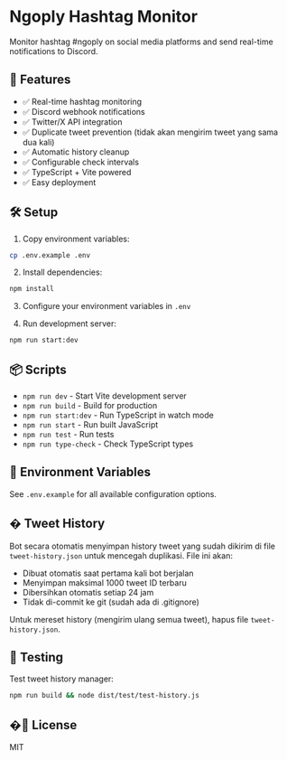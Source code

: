# Ngoply Hashtag Monitor

Monitor hashtag #ngoply on social media platforms and send real-time notifications to Discord.

## 🚀 Features

- ✅ Real-time hashtag monitoring
- ✅ Discord webhook notifications
- ✅ Twitter/X API integration
- ✅ Duplicate tweet prevention (tidak akan mengirim tweet yang sama dua kali)
- ✅ Automatic history cleanup
- ✅ Configurable check intervals
- ✅ TypeScript + Vite powered
- ✅ Easy deployment

## 🛠️ Setup

1. Copy environment variables:
```bash
cp .env.example .env
```

2. Install dependencies:
```bash
npm install
```

3. Configure your environment variables in `.env`

4. Run development server:
```bash
npm run start:dev
```

## 📦 Scripts

- `npm run dev` - Start Vite development server
- `npm run build` - Build for production
- `npm run start:dev` - Run TypeScript in watch mode
- `npm run start` - Run built JavaScript
- `npm run test` - Run tests
- `npm run type-check` - Check TypeScript types

## 🔧 Environment Variables

See `.env.example` for all available configuration options.

## � Tweet History

Bot secara otomatis menyimpan history tweet yang sudah dikirim di file `tweet-history.json` untuk mencegah duplikasi. File ini akan:
- Dibuat otomatis saat pertama kali bot berjalan
- Menyimpan maksimal 1000 tweet ID terbaru
- Dibersihkan otomatis setiap 24 jam
- Tidak di-commit ke git (sudah ada di .gitignore)

Untuk mereset history (mengirim ulang semua tweet), hapus file `tweet-history.json`.

## 🧪 Testing

Test tweet history manager:
```bash
npm run build && node dist/test/test-history.js
```

## �📝 License

MIT